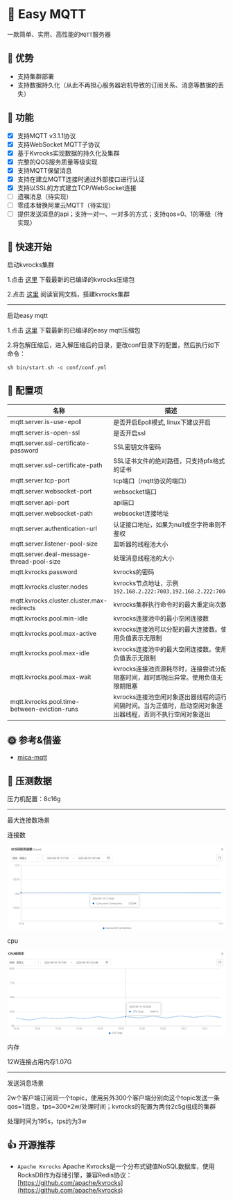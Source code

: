 # 💎 Easy MQTT
一款简单、实用、高性能的`MQTT`服务器
## 💪 优势
- 支持集群部署
- 支持数据持久化（从此不再担心服务器宕机导致的订阅关系、消息等数据的丢失）
## 🚩 功能
- [x] 支持MQTT v3.1.1协议
- [x] 支持WebSocket MQTT子协议
- [x] 基于Kvrocks实现数据的持久化及集群
- [x] 完整的QOS服务质量等级实现
- [x] 支持MQTT保留消息
- [x] 支持在建立MQTT连接时通过外部接口进行认证
- [x] 支持以SSL的方式建立TCP/WebSocket连接
- [ ] 遗嘱消息（待实现）
- [ ] 零成本替换阿里云MQTT（待实现）
- [ ] 提供发送消息的api；支持一对一、一对多的方式；支持qos=0、1的等级（待实现）
## 🚀 快速开始

启动kvrocks集群

1.点击 [这里](https://github.com/EasyProgramming/easy-mqtt/releases) 下载最新的已编译的kvrocks压缩包

2.点击 [这里](https://kvrocks.apache.org/docs/getting-started) 阅读官网文档，搭建kvrocks集群

---

启动easy mqtt

1.点击 [这里](https://github.com/EasyProgramming/easy-mqtt/releases) 下载最新的已编译的easy mqtt压缩包

2.将包解压缩后，进入解压缩后的目录，更改conf目录下的配置，然后执行如下命令：
```shell script
sh bin/start.sh -c conf/conf.yml
```
## 🔧 配置项

| 名称                                       | 描述                                                                                     | 默认值                         |
| ----------------------------------------- | ---------------------------------------------------------------------------------------- | --------------------------- |
| mqtt.server.is-use-epoll                  | 是否开启Epoll模式, linux下建议开启                                                           | false                            |
| mqtt.server.is-open-ssl                   | 是否开启ssl                                                                               | false                         |
| mqtt.server.ssl-certificate-password      | SSL密钥文件密码                                                                             |                          |
| mqtt.server.ssl-certificate-path          | SSL证书文件的绝对路径，只支持pfx格式的证书                                                      |                          |
| mqtt.server.tcp-port                      | tcp端口（mqtt协议的端口）                                                                   | 8081                         |
| mqtt.server.websocket-port                | websocket端口                                                                            | 8082                         |
| mqtt.server.api-port                      | api端口                                                                                 |  8083                         |
| mqtt.server.websocket-path                | websocket连接地址                                                                         | /websocket                         |
| mqtt.server.authentication-url            | 认证接口地址，如果为null或空字符串则不鉴权                                                       |                          |
| mqtt.server.listener-pool-size                  | 监听器的线程池大小                                                                         | 核心数*2                         |
| mqtt.server.deal-message-thread-pool-size       | 处理消息线程池的大小                                                                              |  核心数*3                         |
| mqtt.kvrocks.password                          | kvrocks的密码                                                                                   |                           |
| mqtt.kvrocks.cluster.nodes                     | kvrocks节点地址，示例`192.168.2.222:7003,192.168.2.222:7004`                               |                           |
| mqtt.kvrocks.cluster.cluster.max-redirects     | kvrocks集群执行命令时的最大重定向次数                                                           |                          |
| mqtt.kvrocks.pool.min-idle                     | kvrocks连接池中的最小空闲连接数                                                               |   12                         |
| mqtt.kvrocks.pool.max-active                   | kvrocks连接池可以分配的最大连接数。使用负值表示无限制                                            |  12                         |
| mqtt.kvrocks.pool.max-idle                     | kvrocks连接池中的最大空闲连接数。使用负值表示无限制                                             |  12                         |
| mqtt.kvrocks.pool.max-wait                     | kvrocks连接池资源耗尽时，连接尝试分配阻塞时间，超时即抛出异常。使用负值无限期阻塞                     |  -1                         |
| mqtt.kvrocks.pool.time-between-eviction-runs   | kvrocks连接池空闲对象逐出器线程的运行间隔时间。当为正值时，启动空闲对象逐出器线程，否则不执行空闲对象逐出                     |  -1                         |

## 🌞 参考&借鉴
- [mica-mqtt](https://gitee.com/596392912/mica-mqtt)

## 🧾 压测数据

压力机配置：8c16g

---

最大连接数场景

连接数

![connect](doc/12w_connect_num.jpg "连接数")

cpu

![cpu](doc/12w_cpu.jpg "cpu使用率")

内存

12W连接占用内存1.07G

---

发送消息场景

2w个客户端订阅同一个topic，使用另外300个客户端分别向这个topic发送一条qos=1消息，tps=300*2w/处理时间；kvrocks的配置为两台2c5g组成的集群

处理时间为195s，tps约为3w

## 👍 开源推荐
- `Apache Kvrocks` Apache Kvrocks是一个分布式键值NoSQL数据库，使用RocksDB作为存储引擎，兼容Redis协议：[https://github.com/apache/kvrocks](https://github.com/apache/kvrocks)

